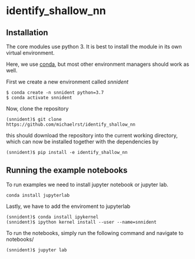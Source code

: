 # identify_shallow_nn


## Installation

The core modules use python 3. It is best to install the module in its own virtual environment.

Here, we use [conda](https://docs.conda.io/en/latest/), but most other environment managers should work as well. 

First we create a new environment called *snnident*
```
$ conda create -n snnident python=3.7
$ conda activate snnident
```
Now, clone the repository 
```
(snnident)$ git clone https://github.com/michaelrst/identify_shallow_nn
```
this should download the repository into the current working directory, which can now be installed together with the dependencies by
```
(snnident)$ pip install -e identify_shallow_nn
```



## Running the example notebooks

To run examples we need to install jupyter notebook or jupyter lab. 
```
conda install jupyterlab
```

Lastly, we have to add the enviroment to jupyterlab

```
(snnident)$ conda install ipykernel
(snnident)$ ipython kernel install --user --name=snnident
```

To run the notebooks, simply run the following command and navigate to notebooks/

```
(snnident)$ jupyter lab 
```
